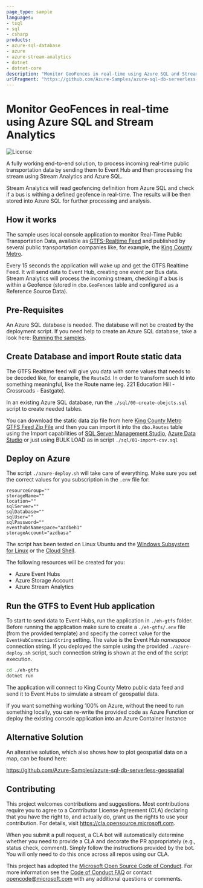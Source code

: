 ```yaml
---
page_type: sample
languages:
- tsql
- sql
- csharp
products:
- azure-sql-database
- azure
- azure-stream-analytics
- dotnet
- dotnet-core
description: "Monitor GeoFences in real-time using Azure SQL and Stream Analytics"
urlFragment: "https://github.com/Azure-Samples/azure-sql-db-serverless-geospatial-stream-analytics"
---
```


# Monitor GeoFences in real-time using Azure SQL and Stream Analytics

<!-- 
Guidelines on README format: https://review.docs.microsoft.com/help/onboard/admin/samples/concepts/readme-template?branch=master

Guidance on onboarding samples to docs.microsoft.com/samples: https://review.docs.microsoft.com/help/onboard/admin/samples/process/onboarding?branch=master

Taxonomies for products and languages: https://review.docs.microsoft.com/new-hope/information-architecture/metadata/taxonomies?branch=master
-->

![License](https://img.shields.io/badge/license-MIT-green.svg)

A fully working end-to-end solution, to process incoming real-time public transportation data by sending them to Event Hub and then processing the stream using Stream Analytics and Azure SQL.

Stream Analytics will read geofencing definition from Azure SQL and check if a bus is withing a defined geofence in real-time. The results will be then stored into Azure SQL for further processing and analysis.

## How it works

The sample uses local console application to monitor Real-Time Public Transportation Data, available as [GTFS-Realtime Feed](https://gtfs.org/reference/realtime/v2/) and published by several public transportation companies like, for example, the [King County Metro](https://kingcounty.gov/depts/transportation/metro/travel-options/bus/app-center/developer-resources.aspx).

Every 15 seconds the application will wake up and get the GTFS Realtime Feed. It will send data to Event Hub, creating one event per Bus data. Stream Analytics will process the incoming stream, checking if a bus is within a Geofence (stored in `dbo.GeoFences` table and configured as a Reference Source Data).

## Pre-Requisites

An Azure SQL database is needed. The database will not be created by the deployment script. If you need help to create an Azure SQL database, take a look here: [Running the samples](https://github.com/yorek/azure-sql-db-samples#running-the-samples). 

## Create Database and import Route static data

The GTFS Realtime feed will give you data with some values that needs to be decoded like, for example, the `RouteId`. In order to transform such Id into something meaningful, like the Route name (eg. 221 Education Hill - Crossroads - Eastgate).

In an existing Azure SQL database, run the `./sql/00-create-obejcts.sql` script to create needed tables.

You can download the static data zip file from here [King County Metro GTFS Feed Zip File](https://kingcounty.gov/depts/transportation/metro/travel-options/bus/app-center/developer-resources.aspx) and then you can import it into the `dbo.Routes` table using the Import capabilities of [SQL Server Management Studio](https://docs.microsoft.com/en-us/sql/relational-databases/import-export/import-flat-file-wizard), [Azure Data Studio](https://docs.microsoft.com/en-us/sql/azure-data-studio/extensions/sql-server-import-extension) or just using BULK LOAD as in script `./sql/01-import-csv.sql`

## Deploy on Azure

The script `./azure-deploy.sh` will take care of everything. Make sure you set the correct values for you subscription in the `.env` file for:

```
resourceGroup=""
storageName=""
location="" 
sqlServer=""
sqlDatabase=""
sqlUser=""
sqlPassword=""
eventhubsNamespace="azdbeh1"
storageAccount="azdbasa"
```

The script has been tested on Linux Ubuntu and the [Windows Subsystem for Linux](https://docs.microsoft.com/en-us/windows/wsl/) or the [Cloud Shell](https://shell.azure.com/).

The following resources will be created for you:

- Azure Event Hubs
- Azure Storage Account
- Azure Stream Analytics

## Run the GTFS to Event Hub application 

To start to send data to Event Hubs, run the application in `./eh-gtfs` folder. Before running the application make sure to create a `./eh-gtfs/.env` file (from the provided template) and specify the correct value for the `EventHubConnectionString` setting. The value is the Event Hub *namespace* connection string. If you deployed the sample using the provided `./azure-deploy.sh` script, such connection string is shown at the end of the script execution.

```bash
cd ./eh-gtfs
dotnet run
```

The application will connect to King County Metro public data feed and send it to Event Hubs to simulate a stream of geospatial data.

If you want something working 100% on Azure, without the need to run something locally, you can re-write the provided code as Azure Function or deploy the existing console application into an Azure Container Instance

## Alternative Solution

An alterative solution, which also shows how to plot geospatial data on a map, can be found here:

https://github.com/Azure-Samples/azure-sql-db-serverless-geospatial

## Contributing

This project welcomes contributions and suggestions.  Most contributions require you to agree to a
Contributor License Agreement (CLA) declaring that you have the right to, and actually do, grant us
the rights to use your contribution. For details, visit https://cla.opensource.microsoft.com.

When you submit a pull request, a CLA bot will automatically determine whether you need to provide
a CLA and decorate the PR appropriately (e.g., status check, comment). Simply follow the instructions
provided by the bot. You will only need to do this once across all repos using our CLA.

This project has adopted the [Microsoft Open Source Code of Conduct](https://opensource.microsoft.com/codeofconduct/).
For more information see the [Code of Conduct FAQ](https://opensource.microsoft.com/codeofconduct/faq/) or
contact [opencode@microsoft.com](mailto:opencode@microsoft.com) with any additional questions or comments.